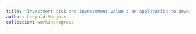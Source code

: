 ```yaml
---
title: "Investment risk and investement value : an application to power plants"
author: Leopold Monjoie
collection: workinprogress
---
```



